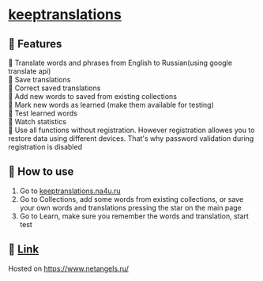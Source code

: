 # [keeptranslations](https://keeptranslations.na4u.ru/)

## 🔷 Features

🔹 Translate words and phrases from English to Russian(using google translate api)  
🔹 Save translations  
🔹 Correct saved translations  
🔹 Add new words to saved from existing collections   
🔹 Mark new words as learned (make them available for testing)    
🔹 Test learned words  
🔹 Watch statistics  
🔹 Use all functions without registration. However registration allowes you to restore data using different devices. That's why password validation during registration is disabled  

## 🔷 How to use
1. Go to [keeptranslations.na4u.ru](https://keeptranslations.na4u.ru/)
2. Go to Collections, add some words from existing collections, or save your own words and translations pressing the star on the main page
3. Go to Learn, make sure you remember the words and translation, start test

## 🔷 [Link](https://keeptranslations.na4u.ru/)
Hosted on https://www.netangels.ru/


